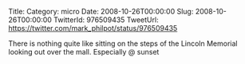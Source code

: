 Title: 
Category: micro
Date: 2008-10-26T00:00:00
Slug: 2008-10-26T00:00:00
TwitterId: 976509435
TweetUrl: https://twitter.com/mark_philpot/status/976509435

There is nothing quite like sitting on the steps of the Lincoln Memorial looking out over the mall. Especially @ sunset
